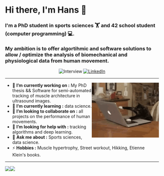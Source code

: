 # Hi there, I'm Hans 👋

### I'm a PhD student in **sports sciences** :weight_lifting: and **42 school** student (computer programming) :computer:.
### My ambition is to offer algortihmic and software solutions to allow / optimize the analysis of biomechanical and physiological data from human movement.



<p align="center">
<a><img alt="Interview" src="https://img.shields.io/badge/Interview-lightgrey? &Color=black"></a>
<a href="https://www.youtube.com/watch?v=TJNYSlm9ulM&t=27s"><img alt="LinkedIn" src="https://img.shields.io/badge/YouTube-FF0000?&logo=youtube&logoColor=white"></a>
</p>

___

<img align="right" height="180" width="220" src="cat-typing.gif">

- 🔭 **I’m currently working on :** My PhD thesis && Software for semi-automated tracking of muscle architecture in ultrasound images.
- 🌱 **I’m currently learning :** data science.
- 👯 **I’m looking to collaborate on :** all projects on the performance of human movements.
- 🤔 **I’m looking for help with :** tracking algorithms and deep learning.
- 💬 **Ask me about :** Sports sciences, data science.
- ⚡ **Hobbies :** Muscle hypertrophy, Street workout, Hikking, Etienne Klein's books.
___

<a><img height="150px" src="https://github-readme-stats.vercel.app/api/top-langs/?username=hans-brgs&theme=github_dark"/><img height="150px" src="https://github-readme-stats.vercel.app/api?username=hans-brgs&theme=github_dark"/>
